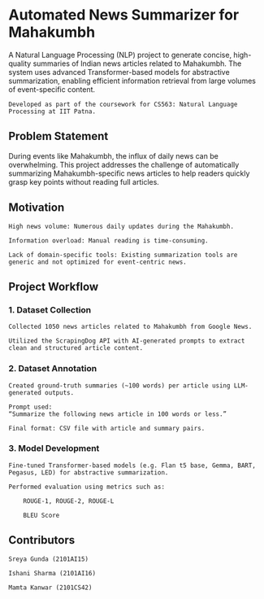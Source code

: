 # Automated News Summarizer for Mahakumbh

A Natural Language Processing (NLP) project to generate concise, high-quality summaries of Indian news articles related to Mahakumbh. The system uses advanced Transformer-based models for abstractive summarization, enabling efficient information retrieval from large volumes of event-specific content.

    Developed as part of the coursework for CS563: Natural Language Processing at IIT Patna.

## Problem Statement

During events like Mahakumbh, the influx of daily news can be overwhelming. This project addresses the challenge of automatically summarizing Mahakumbh-specific news articles to help readers quickly grasp key points without reading full articles.
## Motivation

    High news volume: Numerous daily updates during the Mahakumbh.

    Information overload: Manual reading is time-consuming.

    Lack of domain-specific tools: Existing summarization tools are generic and not optimized for event-centric news.

## Project Workflow
### 1. Dataset Collection

    Collected 1050 news articles related to Mahakumbh from Google News.

    Utilized the ScrapingDog API with AI-generated prompts to extract clean and structured article content.

### 2. Dataset Annotation

    Created ground-truth summaries (~100 words) per article using LLM-generated outputs.

    Prompt used:
    “Summarize the following news article in 100 words or less.”

    Final format: CSV file with article and summary pairs.

### 3. Model Development

    Fine-tuned Transformer-based models (e.g. Flan t5 base, Gemma, BART, Pegasus, LED) for abstractive summarization.

    Performed evaluation using metrics such as:

        ROUGE-1, ROUGE-2, ROUGE-L

        BLEU Score 
## Contributors

    Sreya Gunda (2101AI15)

    Ishani Sharma (2101AI16)

    Mamta Kanwar (2101CS42)
